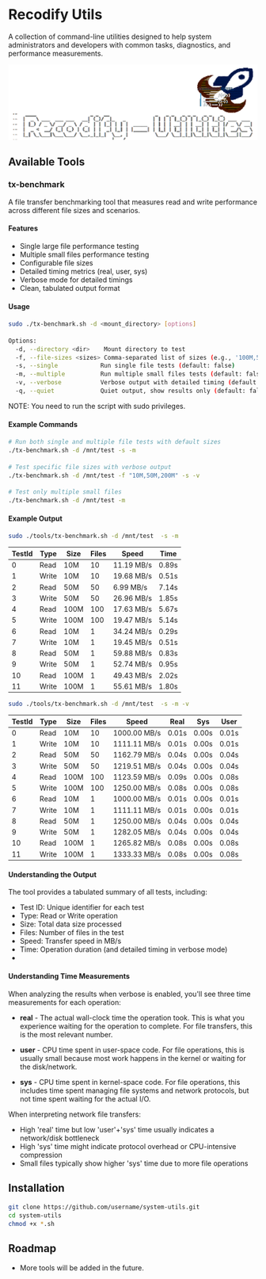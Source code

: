 # Recodify Utils

A collection of command-line utilities designed to help system administrators and developers with common tasks, diagnostics, and performance measurements.

![main](./images/utilities.png)

## Available Tools

### tx-benchmark

A file transfer benchmarking tool that measures read and write performance across different file sizes and scenarios.

#### Features

- Single large file performance testing
- Multiple small files performance testing
- Configurable file sizes
- Detailed timing metrics (real, user, sys)
- Verbose mode for detailed timings
- Clean, tabulated output format

#### Usage

```bash
sudo ./tx-benchmark.sh -d <mount_directory> [options]

Options:
  -d, --directory <dir>    Mount directory to test
  -f, --file-sizes <sizes> Comma-separated list of sizes (e.g., '100M,500M,1G')
  -s, --single            Run single file tests (default: false)
  -m, --multiple          Run multiple small files tests (default: false)
  -v, --verbose           Verbose output with detailed timing (default: false)
  -q, --quiet             Quiet output, show results only (default: false)
```

NOTE: You need to run the script with sudo privileges.

#### Example Commands

```bash
# Run both single and multiple file tests with default sizes
./tx-benchmark.sh -d /mnt/test -s -m

# Test specific file sizes with verbose output
./tx-benchmark.sh -d /mnt/test -f "10M,50M,200M" -s -v

# Test only multiple small files
./tx-benchmark.sh -d /mnt/test -m
```

#### Example Output



``` bash
sudo ./tools/tx-benchmark.sh -d /mnt/test  -s -m
```

| TestId | Type  | Size | Files | Speed     | Time  |
|--------|-------|------|-------|-----------|-------|
| 0      | Read  | 10M  | 10    | 11.19 MB/s| 0.89s |
| 1      | Write | 10M  | 10    | 19.68 MB/s| 0.51s |
| 2      | Read  | 50M  | 50    | 6.99 MB/s | 7.14s |
| 3      | Write | 50M  | 50    | 26.96 MB/s| 1.85s |
| 4      | Read  | 100M | 100   | 17.63 MB/s| 5.67s |
| 5      | Write | 100M | 100   | 19.47 MB/s| 5.14s |
| 6      | Read  | 10M  | 1     | 34.24 MB/s| 0.29s |
| 7      | Write | 10M  | 1     | 19.45 MB/s| 0.51s |
| 8      | Read  | 50M  | 1     | 59.88 MB/s| 0.83s |
| 9      | Write | 50M  | 1     | 52.74 MB/s| 0.95s |
| 10     | Read  | 100M | 1     | 49.43 MB/s| 2.02s |
| 11     | Write | 100M | 1     | 55.61 MB/s| 1.80s |


``` bash
sudo ./tools/tx-benchmark.sh -d /mnt/test  -s -m -v
```


| TestId | Type  | Size | Files | Speed        | Real  | Sys   | User  |
|--------|-------|------|-------|--------------|-------|-------|-------|
| 0      | Read  | 10M  | 10    | 1000.00 MB/s| 0.01s | 0.00s | 0.01s |
| 1      | Write | 10M  | 10    | 1111.11 MB/s| 0.01s | 0.00s | 0.01s |
| 2      | Read  | 50M  | 50    | 1162.79 MB/s| 0.04s | 0.00s | 0.04s |
| 3      | Write | 50M  | 50    | 1219.51 MB/s| 0.04s | 0.00s | 0.04s |
| 4      | Read  | 100M | 100   | 1123.59 MB/s| 0.09s | 0.00s | 0.08s |
| 5      | Write | 100M | 100   | 1250.00 MB/s| 0.08s | 0.00s | 0.08s |
| 6      | Read  | 10M  | 1     | 1000.00 MB/s| 0.01s | 0.00s | 0.01s |
| 7      | Write | 10M  | 1     | 1111.11 MB/s| 0.01s | 0.00s | 0.01s |
| 8      | Read  | 50M  | 1     | 1250.00 MB/s| 0.04s | 0.00s | 0.04s |
| 9      | Write | 50M  | 1     | 1282.05 MB/s| 0.04s | 0.00s | 0.04s |
| 10     | Read  | 100M | 1     | 1265.82 MB/s| 0.08s | 0.00s | 0.08s |
| 11     | Write | 100M | 1     | 1333.33 MB/s| 0.08s | 0.00s | 0.08s |


#### Understanding the Output

The tool provides a tabulated summary of all tests, including:
- Test ID: Unique identifier for each test
- Type: Read or Write operation
- Size: Total data size processed
- Files: Number of files in the test
- Speed: Transfer speed in MB/s
- Time: Operation duration (and detailed timing in verbose mode)
-
#### Understanding Time Measurements

When analyzing the results when verbose is enabled, you'll see three time measurements for each operation:

- **real** - The actual wall-clock time the operation took. This is what you experience waiting for the operation to complete. For file transfers, this is the most relevant number.

- **user** - CPU time spent in user-space code. For file operations, this is usually small because most work happens in the kernel or waiting for the disk/network.

- **sys** - CPU time spent in kernel-space code. For file operations, this includes time spent managing file systems and network protocols, but not time spent waiting for the actual I/O.

When interpreting network file transfers:
- High 'real' time but low 'user'+'sys' time usually indicates a network/disk bottleneck
- High 'sys' time might indicate protocol overhead or CPU-intensive compression
- Small files typically show higher 'sys' time due to more file operations

## Installation

```bash
git clone https://github.com/username/system-utils.git
cd system-utils
chmod +x *.sh
```

## Roadmap

- More tools will be added in the future.

